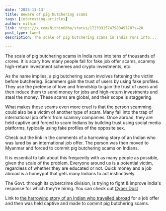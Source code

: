 ```yaml
---
date: '2023-11-13'
title: Beware of pig butchering scams
tags: [interesting-articles]
author: nithin
link: https://x.com/Nithin0dha/status/1723991574798049778?s=20
post_type: tweet
description: The scale of pig butchering scams in India runs into...

---
```


The scale of pig butchering scams in India runs into tens of thousands of crores. It is scary how many people fall for fake job offer scams, scammy high-return investment schemes and crypto investments, etc.

As the name implies, a pig butchering scam involves fattening the victim before butchering. Scammers gain the trust of users by using fake profiles. They use the pretense of love and friendship to gain the trust of users and then induce them to send money for jobs and high-return investments and steal the money. These scams are global, and their scope is staggering.

What makes these scams even more cruel is that the person scamming could also be a victim of another type of scam. Many fall into the trap of international job offers from scammy companies. Once abroad, they are held captive and forced to scam Indians by building trust using social media platforms, typically using fake profiles of the opposite sex.

Check out the link in the comments of a harrowing story of an Indian who was lured by an international job offer. The person was then moved to Myanmar and forced to commit pig butchering scams on Indians.

It is essential to talk about this frequently with as many people as possible, given the scale of the problem. Everyone around us is a potential victim, regardless of whether they are educated or not. Quick money and a job abroad is a honeypot that gets many Indians to act instinctively.

The Govt. through its cybercrime division, is trying to fight & improve India's response for which they're hiring. You can check out [Cyber Dost](https://twitter.com/Cyberdost)

Link to [the harrowing story of an Indian who travelled abroad](https://www.hindustantimes.com/india-news/thought-this-was-the-end-tamilians-trapped-in-myanmar-return-101664995741387.html) for a job offer and then was held captive and made to commit pig butchering scams.
